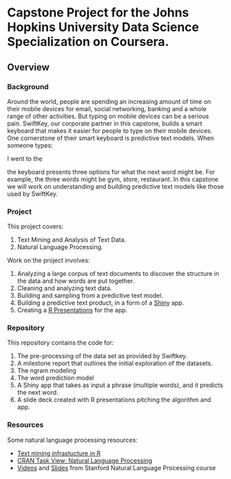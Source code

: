 # Capstone Project for the Johns Hopkins University Data Science Specialization on Coursera.


## Overview


### Background
Around the world, people are spending an increasing amount of time on their mobile devices for email, social networking, banking and a whole range of other activities. But typing on mobile devices can be a serious pain. SwiftKey, our corporate partner in this capstone, builds a smart keyboard that makes it easier for people to type on their mobile devices. One cornerstone of their smart keyboard is predictive text models. When someone types:

I went to the

the keyboard presents three options for what the next word might be. For example, the three words might be gym, store, restaurant. In this capstone we will work on understanding and building predictive text models like those used by SwiftKey.


### Project
This project covers: 
1. Text Mining and Analysis of Text Data.
2. Natural Language Processing. 

Work on the project involves:
1. Analyzing a large corpus of text documents to discover the structure in the data and how words are put together. 
2. Cleaning and analyzing text data.
3. Building and sampling from a predictive text model.
4. Building a predictive text product, in a form of a [Shiny](https://sarizzuz.shinyapps.io/NextWordPredictor/) app.
5. Creating a [R Presentations](https://rpubs.com/sarizzuz/NWPpresentation) for the app.


### Repository
This repository contains the code for:
1. The pre-processing of the data set as provided by Swiftkey.
2. A milestone report that outlines the initial exploration of the datasets.
3. The ngram modeling
4. The word prediction model
5. A Shiny app that takes as input a phrase (multiple words), and it predicts the next word.
5. A slide deck created with R presentations pitching the algorithm and app.

### Resources
Some natural language processing resources:

+  [Text mining infrastucture in R]("http://www.jstatsoft.org/v25/i05/")
+  [CRAN Task View: Natural Language Processing]("http://cran.r-project.org/web/views/NaturalLanguageProcessing.html")
+  [Videos]("https://www.youtube.com/user/OpenCourseOnline/search?query=NLP") and [Slides]("https://web.stanford.edu/~jurafsky/NLPCourseraSlides.html") from Stanford Natural Language Processing course

